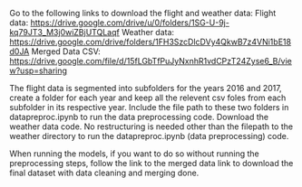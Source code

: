 Go to the following links to download the flight and weather data:
Flight data: https://drive.google.com/drive/u/0/folders/1SG-U-9j-kq79JT3_M3j0wiZBjUTQLaqf
Weather data: https://drive.google.com/drive/folders/1FH3SzcDlcDVy4QkwB7z4VNi1bE18d0JA
Merged Data CSV:
https://drive.google.com/file/d/15fLGbTfPuJyNxnhR1vdCPzT24Zyse6_B/view?usp=sharing

The flight data is segmented into subfolders for the years 2016 and 2017, create a folder for each year and keep all the relevent 
csv foles from each subfolder in its respective year. Include the file path to these two folders in datapreproc.ipynb to run the 
data preprocessing code. 
Download the weather data code. No restructuring is needed other than the filepath to the weather directory to run the 
datapreproc.ipynb (data preprocessing) code.

When running the models, if you want to do so without running the preprocessing steps, follow the link to the merged data link to download the final dataset with data cleaning and merging done.
